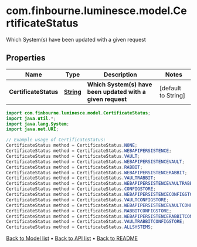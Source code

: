 # com.finbourne.luminesce.model.CertificateStatus
Which System(s) have been updated with a given request

## Properties

Name | Type | Description | Notes
------------ | ------------- | ------------- | -------------
**CertificateStatus** | [**String**](.md) | **Which System(s) have been updated with a given request** | [default to String]

```java
import com.finbourne.luminesce.model.CertificateStatus;
import java.util.*;
import java.lang.System;
import java.net.URI;

// Example usage of CertificateStatus:
CertificateStatus method = CertificateStatus.NONE;
CertificateStatus method = CertificateStatus.WEBAPIPERSISTENCE;
CertificateStatus method = CertificateStatus.VAULT;
CertificateStatus method = CertificateStatus.WEBAPIPERSISTENCEVAULT;
CertificateStatus method = CertificateStatus.RABBIT;
CertificateStatus method = CertificateStatus.WEBAPIPERSISTENCERABBIT;
CertificateStatus method = CertificateStatus.VAULTRABBIT;
CertificateStatus method = CertificateStatus.WEBAPIPERSISTENCEVAULTRABBIT;
CertificateStatus method = CertificateStatus.CONFIGSTORE;
CertificateStatus method = CertificateStatus.WEBAPIPERSISTENCECONFIGSTORE;
CertificateStatus method = CertificateStatus.VAULTCONFIGSTORE;
CertificateStatus method = CertificateStatus.WEBAPIPERSISTENCEVAULTCONFIGSTORE;
CertificateStatus method = CertificateStatus.RABBITCONFIGSTORE;
CertificateStatus method = CertificateStatus.WEBAPIPERSISTENCERABBITCONFIGSTORE;
CertificateStatus method = CertificateStatus.VAULTRABBITCONFIGSTORE;
CertificateStatus method = CertificateStatus.ALLSYSTEMS;
```


[Back to Model list](../README.md#documentation-for-models) &#8226; [Back to API list](../README.md#documentation-for-api-endpoints) &#8226; [Back to README](../README.md)
